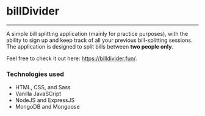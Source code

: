 # billDivider
---


A simple bill splitting application (mainly for practice purposes), with the ability to sign up and keep track of all your previous bill-splitting sessions. The application is designed to split bills between **two people only**.

Feel free to check it out here: https://billdivider.fun/.
<br>

### Technologies used

* HTML, CSS, and Sass
* Vanilla JavaSCript
* NodeJS and ExpressJS
* MongoDB and Mongoose

